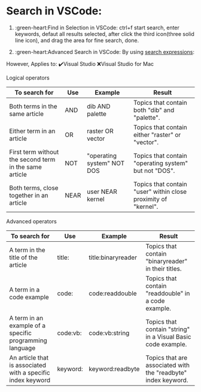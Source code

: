 # Search in VSCode:

1. :green-heart:Find in Selection in VSCode: ctrl+f start search, enter keywords, defaut all results selected, after click the third icon(three solid line icon), and drag the area for fine search, done.

2. :green-heart:Advanced Search in VSCode: By using [search expressions](https://docs.microsoft.com/en-us/visualstudio/help-viewer/logical-operators-search-expressions?view=vs-2022): 

However, Applies to: :heavy_check_mark:Visual Studio :x:Visual Studio for Mac

Logical operators

|  To search for | Use  | Example  |  Result |
|---|---|---|---|
|Both terms in the same article|AND|dib AND palette|Topics that contain both "dib" and "palette".|
|Either term in an article|OR|raster OR vector|Topics that contain either "raster" or "vector".|
|First term without the second term in the same article|NOT|"operating system" NOT DOS|Topics that contain "operating system" but not "DOS".|
|Both terms, close together in an article|NEAR|user NEAR kernel|Topics that contain "user" within close proximity of "kernel".|

Advanced operators

|  To search for | Use  | Example  |  Result |
|---|---|---|---|
|A term in the title of the article|title:|title:binaryreader|Topics that contain "binaryreader" in their titles.|
|A term in a code example|code:|code:readdouble|Topics that contain "readdouble" in a code example.|
|A term in an example of a specific programming language|code:vb:|code:vb:string|Topics that contain "string" in a Visual Basic code example.|
|An article that is associated with a specific index keyword|keyword:|keyword:readbyte|Topics that are associated with the "readbyte" index keyword.|



